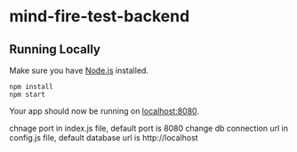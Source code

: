 # mind-fire-test-backend


## Running Locally

Make sure you have [Node.js](http://nodejs.org/) installed.

```
npm install
npm start
```

Your app should now be running on [localhost:8080](http://localhost:8080/).

chnage port in index.js file, default port is 8080
change db connection url in config.js file, default database url is http://localhost
